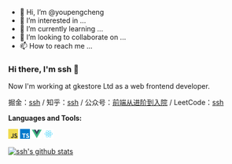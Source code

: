 - 👋 Hi, I’m @youpengcheng
- 👀 I’m interested in ...
- 🌱 I’m currently learning ...
- 💞️ I’m looking to collaborate on ...
- 📫 How to reach me ...

<!---
youpengcheng/youpengcheng is a ✨ special ✨ repository because its `README.md` (this file) appears on your GitHub profile.
You can click the Preview link to take a look at your changes.
--->

   
### Hi there, I'm ssh 👋

Now I'm working at gkestore Ltd as a web frontend developer.

掘金：[ssh](https://juejin.im/user/2330620350708823) / 知乎：[ssh](https://www.zhihu.com/people/ssh-fe) / 公众号：[前端从进阶到入院](https://user-gold-cdn.xitu.io/2020/4/5/17149cbcaa96ff26?imageView2/0/w/1280/h/960/format/webp/ignore-error/1) / LeetCode：[ssh](https://leetcode-cn.com/u/ssh-2/)

**Languages and Tools:**  

<code><img height="20" src="https://raw.githubusercontent.com/github/explore/80688e429a7d4ef2fca1e82350fe8e3517d3494d/topics/javascript/javascript.png"></code>
<code><img height="20" src="https://raw.githubusercontent.com/github/explore/80688e429a7d4ef2fca1e82350fe8e3517d3494d/topics/typescript/typescript.png"></code>
<code><img height="20" src="https://raw.githubusercontent.com/github/explore/80688e429a7d4ef2fca1e82350fe8e3517d3494d/topics/vue/vue.png"></code>
<code><img height="20" src="https://raw.githubusercontent.com/github/explore/80688e429a7d4ef2fca1e82350fe8e3517d3494d/topics/react/react.png"></code>

[![ssh's github stats](https://github-readme-stats.vercel.app/api?username=youpengcheng)](https://github.com/anuraghazra/github-readme-stats)
